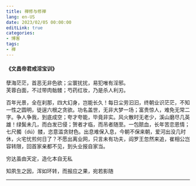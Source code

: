 ```yaml
---
title: 禅修与修禅
lang: en-US
date: 2023/02/05 00:00:00
editLink: true
categories: 
- 博客
tags: 
- 禅
---
```


#### 《文昌帝君戒淫宝训》
孽海茫茫，首恶无非色欲；尘寰扰扰，易犯唯有淫邪。    
芙蓉白面，不过带肉骷髅；芍药红妆，乃是杀人利刃。      

百年光景，全在刹那，四大幻身，岂能长久！每日尘劳汩汩，终朝业识茫茫，不知一性之圆明，徒逞六根之贪欲。功名盖世，无非大梦一场；富贵惊人，难免无常二字。争人争我，到底成空；夸才夸能，毕竟非实。风火散时无老少，溪山磨尽几英雄！绿鬓未几，而白发已侵；贺者才临，而吊者随至。一包脓血，长年苦恋恩情；七尺髑（dú）髅，恣意滥贪财色。出息难保入息，今朝不保来朝，爱河出没几时休，火宅忧煎何日了？不愿出离业网，只言未有功夫，阎罗王忽然来追，崔相公岂容转限，回首家亲都不见，到头业报自家当。    

穷达虽由天定，造化本自无私     

知夙生之因，浑如环转，而报应之果，宛若影随     


-----------------------------------

